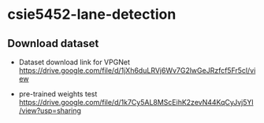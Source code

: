 # csie5452-lane-detection



## Download dataset

* Dataset download link for VPGNet
https://drive.google.com/file/d/1jXh6duLRVj6Wv7G2lwGeJRzfcf5Fr5cl/view


* pre-trained weights test
https://drive.google.com/file/d/1k7Cy5AL8MScEihK2zevN44KqCyJvj5Yl/view?usp=sharing


